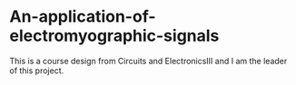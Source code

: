 # An-application-of-electromyographic-signals
This is a course design from Circuits and ElectronicsⅢ and I am the leader of this project.
